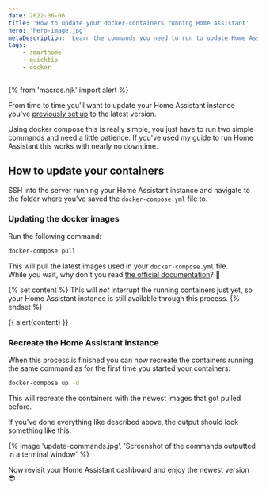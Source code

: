 ```yaml
---
date: 2022-06-06
title: 'How to update your docker-containers running Home Assistant'
hero: 'hero-image.jpg'
metaDescription: 'Learn the commands you need to run to update Home Assistant with docker-compose'
tags:
    - smarthome
    - quicktip
    - docker
---
```


{% from 'macros.njk' import alert %}

From time to time you'll want to update your Home Assistant instance you've [previously set up](/articles/home-assistant-with-docker-2022/) to the latest version.

Using docker compose this is really simple, you just have to run two simple commands and need a little patience. If you've used [my guide](/articles/home-assistant-with-docker-2022/) to run Home Assistant this works with nearly no downtime.

## How to update your containers

SSH into the server running your Home Assistant instance and navigate to the folder where you've saved the `docker-compose.yml` file to.

### Updating the docker images

Run the following command:

```sh
docker-compose pull
```

This will pull the latest images used in your `docker-compose.yml` file.  
While you wait, why don't you read [the official documentation](https://docs.docker.com/compose/reference/pull/)? 🙂

{% set content %}
This will _not_ interrupt the running containers just yet, so your Home Assistant instance is still available through this process.
{% endset %}

{{ alert(content) }}

### Recreate the Home Assistant instance

When this process is finished you can now recreate the containers running the same command as for the first time you started your containers:

```sh
docker-compose up -d
```

This will recreate the containers with the newest images that got pulled before.

If you've done everything like described above, the output should look something like this:

{% image 'update-commands.jpg', 'Screenshot of the commands outputted in a terminal window' %}

Now revisit your Home Assistant dashboard and enjoy the newest version 😎
